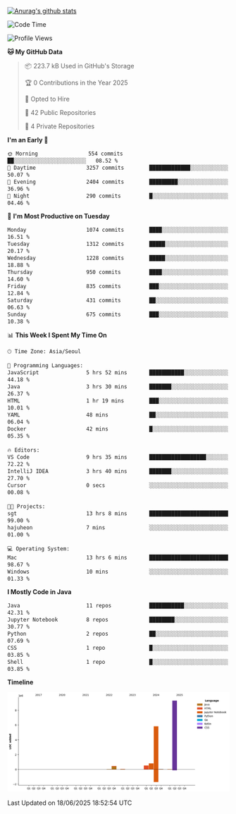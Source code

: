 [![Anurag's github stats](https://github-readme-stats.vercel.app/api?username=hajubal)](https://github.com/anuraghazra/github-readme-stats)

<!--START_SECTION:waka-->
![Code Time](http://img.shields.io/badge/Code%20Time-516%20hrs%2018%20mins-blue)

![Profile Views](http://img.shields.io/badge/Profile%20Views-0-blue)

**🐱 My GitHub Data** 

> 📦 223.7 kB Used in GitHub's Storage 
 > 
> 🏆 0 Contributions in the Year 2025
 > 
> 💼 Opted to Hire
 > 
> 📜 42 Public Repositories 
 > 
> 🔑 4 Private Repositories 
 > 
**I'm an Early 🐤** 

```text
🌞 Morning                554 commits         ██░░░░░░░░░░░░░░░░░░░░░░░   08.52 % 
🌆 Daytime                3257 commits        █████████████░░░░░░░░░░░░   50.07 % 
🌃 Evening                2404 commits        █████████░░░░░░░░░░░░░░░░   36.96 % 
🌙 Night                  290 commits         █░░░░░░░░░░░░░░░░░░░░░░░░   04.46 % 
```
📅 **I'm Most Productive on Tuesday** 

```text
Monday                   1074 commits        ████░░░░░░░░░░░░░░░░░░░░░   16.51 % 
Tuesday                  1312 commits        █████░░░░░░░░░░░░░░░░░░░░   20.17 % 
Wednesday                1228 commits        █████░░░░░░░░░░░░░░░░░░░░   18.88 % 
Thursday                 950 commits         ████░░░░░░░░░░░░░░░░░░░░░   14.60 % 
Friday                   835 commits         ███░░░░░░░░░░░░░░░░░░░░░░   12.84 % 
Saturday                 431 commits         ██░░░░░░░░░░░░░░░░░░░░░░░   06.63 % 
Sunday                   675 commits         ███░░░░░░░░░░░░░░░░░░░░░░   10.38 % 
```


📊 **This Week I Spent My Time On** 

```text
🕑︎ Time Zone: Asia/Seoul

💬 Programming Languages: 
JavaScript               5 hrs 52 mins       ███████████░░░░░░░░░░░░░░   44.18 % 
Java                     3 hrs 30 mins       ███████░░░░░░░░░░░░░░░░░░   26.37 % 
HTML                     1 hr 19 mins        ███░░░░░░░░░░░░░░░░░░░░░░   10.01 % 
YAML                     48 mins             ██░░░░░░░░░░░░░░░░░░░░░░░   06.04 % 
Docker                   42 mins             █░░░░░░░░░░░░░░░░░░░░░░░░   05.35 % 

🔥 Editors: 
VS Code                  9 hrs 35 mins       ██████████████████░░░░░░░   72.22 % 
IntelliJ IDEA            3 hrs 40 mins       ███████░░░░░░░░░░░░░░░░░░   27.70 % 
Cursor                   0 secs              ░░░░░░░░░░░░░░░░░░░░░░░░░   00.08 % 

🐱‍💻 Projects: 
sgt                      13 hrs 8 mins       █████████████████████████   99.00 % 
hajuheon                 7 mins              ░░░░░░░░░░░░░░░░░░░░░░░░░   01.00 % 

💻 Operating System: 
Mac                      13 hrs 6 mins       █████████████████████████   98.67 % 
Windows                  10 mins             ░░░░░░░░░░░░░░░░░░░░░░░░░   01.33 % 
```

**I Mostly Code in Java** 

```text
Java                     11 repos            ███████████░░░░░░░░░░░░░░   42.31 % 
Jupyter Notebook         8 repos             ████████░░░░░░░░░░░░░░░░░   30.77 % 
Python                   2 repos             ██░░░░░░░░░░░░░░░░░░░░░░░   07.69 % 
CSS                      1 repo              █░░░░░░░░░░░░░░░░░░░░░░░░   03.85 % 
Shell                    1 repo              █░░░░░░░░░░░░░░░░░░░░░░░░   03.85 % 
```



**Timeline**

![Lines of Code chart](https://raw.githubusercontent.com/hajubal/hajubal/main/assets/bar_graph.png)


 Last Updated on 18/06/2025 18:52:54 UTC
<!--END_SECTION:waka-->